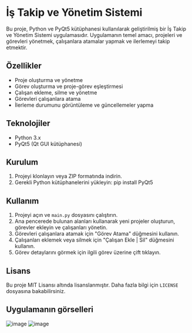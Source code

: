 # İş Takip ve Yönetim Sistemi

Bu proje, Python ve PyQt5 kütüphanesi kullanılarak geliştirilmiş bir İş Takip ve Yönetim Sistemi uygulamasıdır. Uygulamanın temel amacı, projeleri ve görevleri yönetmek, çalışanlara atamalar yapmak ve ilerlemeyi takip etmektir.

## Özellikler

- Proje oluşturma ve yönetme
- Görev oluşturma ve proje-görev eşleştirmesi
- Çalışan ekleme, silme ve yönetme
- Görevleri çalışanlara atama
- İlerleme durumunu görüntüleme ve güncellemeler yapma

## Teknolojiler

- Python 3.x
- PyQt5 (Qt GUI kütüphanesi)

## Kurulum

1. Projeyi klonlayın veya ZIP formatında indirin.
2. Gerekli Python kütüphanelerini yükleyin:
pip install PyQt5

## Kullanım

1. Projeyi açın ve `main.py` dosyasını çalıştırın.
2. Ana pencerede bulunan alanları kullanarak yeni projeler oluşturun, görevler ekleyin ve çalışanları yönetin.
3. Görevleri çalışanlara atamak için "Görev Atama" düğmesini kullanın.
4. Çalışanları eklemek veya silmek için "Çalışan Ekle | Sil" düğmesini kullanın.
5. Görev detaylarını görmek için ilgili görev üzerine çift tıklayın.

## Lisans

Bu proje MIT Lisansı altında lisanslanmıştır. Daha fazla bilgi için `LICENSE` dosyasına bakabilirsiniz.

## Uygulamanın görselleri

![image](https://github.com/Omercoskun77/PyQt5-Projeleri/assets/167522812/808ee84e-8931-4574-b8b5-97b320a20471)
![image](https://github.com/Omercoskun77/PyQt5-Projeleri/assets/167522812/00e62f4c-eff5-4854-a7b6-6055e2322483)
